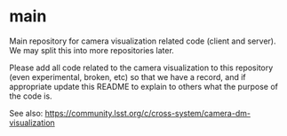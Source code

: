# main
Main repository for camera visualization related code (client and server). We may split this into more repositories later.

Please add all code related to the camera visualization to this repository (even experimental, broken, etc) so that we have a record, and if appropriate update this README to explain to others what the purpose of the code is.

See also: https://community.lsst.org/c/cross-system/camera-dm-visualization
